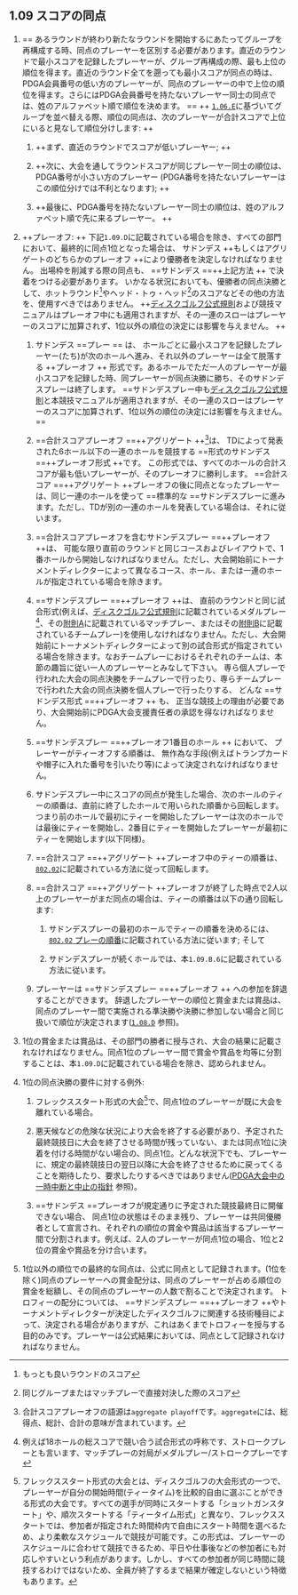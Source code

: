 ## 1.09 スコアの同点

1. == あるラウンドが終わり新たなラウンドを開始するにあたってグループを再構成する時、同点のプレーヤーを区別する必要があります。直近のラウンドで最小スコアを記録したプレーヤーが、グループ再構成の際、最も上位の順位を得ます。直近のラウンド全てを遡っても最小スコアが同点の時は、PDGA会員番号の低い方のプレーヤーが、同点のプレーヤーの中で上位の順位を得ます。さらにはPDGA会員番号を持たないプレーヤー同士の同点では、姓のアルファベット順で順位を決めます。 ==
++ [`1.06.E`](#グループ分けとセクション分け)に基づいてグループを並べ替える際、順位の同点は、次のプレーヤーが合計スコアで上位にいると見なして順位分けします: ++

	1. ++まず、直近のラウンドでスコアが低いプレーヤー; ++

    2. ++次に、大会を通してラウンドスコアが同じプレーヤー同士の順位は、PDGA番号が小さい方のプレーヤー
    (PDGA番号を持たないプレーヤーはこの順位分けでは不利となります); ++

    3. ++最後に、PDGA番号を持たないプレーヤー同士の順位は、姓のアルファベット順で先に来るプレーヤー。 ++

1. ++プレーオフ: ++
下記`1.09.D`に記載されている場合を除き、すべての部門において、最終的に同点1位となった場合は、
サドンデス ++もしくはアグリゲートのどちらかのプレーオフ ++により優勝者を決定しなければなりません。
出場枠を削減する際の同点も、
==サドンデス ==++上記方法 ++ で決着をつける必要があります。
いかなる状況においても、優勝者の同点決勝として、ホットラウンド[^1.09.1]やヘッド・トゥ・ヘッド[^1.09.2]のスコアなどその他の方法を、使用すべきではありません。
++[ディスクゴルフ公式規則](ordg/index)および競技マニュアルはプレーオフ中にも適用されますが、その一連のスローはプレーヤーのスコアに加算されず、1位以外の順位の決定には影響を与えません。 ++

    1. サドンデス ==プレー == は、
    ホールごとに最小スコアを記録したプレーヤー(たち)が次のホールへ進み、それ以外のプレーヤーは全て脱落する ++プレーオフ ++ 形式です。あるホールでただ一人のプレーヤーが最小スコアを記録した時、同プレーヤーが同点決勝に勝ち、そのサドンデスプレーは終了します。
    ==サドンデスプレー中も[ディスクゴルフ公式規則](ordg/index)と本競技マニュアルが適用されますが、その一連のスローはプレーヤーのスコアに加算されず、1位以外の順位の決定には影響を与えません。 ==

    1. ==合計スコアプレーオフ ==++アグリゲート ++[^1.09.3]は、
    TDによって発表された6ホール以下の一連のホールを競技する ==形式のサドンデス ==++プレーオフ形式 ++です。
    この形式では、すべてのホールの合計スコアが最も低いプレーヤーが、そのプレーオフに勝利します。
    ==合計スコア ==++アグリゲート ++プレーオフの後に同点となったプレーヤーは、同じ一連のホールを使って ==標準的な ==サドンデスプレーに進みます。ただし、TDが別の一連のホールを発表している場合は、それに従います。

    1. ==合計スコアプレーオフを含むサドンデスプレー ==++プレーオフ ++は、
    可能な限り直前のラウンドと同じコースおよびレイアウトで、1番ホールから開始しなければなりません。ただし、大会開始前にトーナメントディレクターによって異なるコース、ホール、または一連のホールが指定されている場合を除きます。

    1. ==サドンデスプレー ==++プレーオフ ++は、
    直前のラウンドと同じ試合形式(例えば、[ディスクゴルフ公式規則](ordg/index)に記載されているメダルプレー[^1.09.4]、その[附則A](ordg/appendix-a)に記載されているマッチプレー、またはその[附則B](ordg/appendix-b)に記載されているチームプレー)を使用しなければなりません。ただし、大会開始前にトーナメントディレクターによって別の試合形式が指定されている場合を除きます。なおチームプレーにおけるそれぞれのチームは、本節の趣旨に従い一人のプレーヤーとみなして下さい。
    専ら個人プレーで行われた大会の同点決勝をチームプレーで行ったり、専らチームプレーで行われた大会の同点決勝を個人プレーで行ったりする、
    どんな ==サドンデス形式 ==++プレーオフ ++ も、
    正当な競技上の理由が必要であり、大会開始前にPDGA大会支援責任者の承認を得なければなりません。

    1. ==サドンデスプレー ==++プレーオフ1番目のホール ++ において、
    プレーヤーがティーオフする順番は、
    無作為な手段(例えばトランプカードや帽子に入れた番号を引いたり等)によって決定されなければなりません。

    1. サドンデスプレー中にスコアの同点が発生した場合、次のホールのティーの順番は、直前に終了したホールで用いられた順番から回転します。つまり前のホールで最初にティーを開始したプレーヤーは次のホールでは最後にティーを開始し、2番目にティーを開始したプレーヤーが最初にティーを開始します(以下同様)。

    1. ==合計スコア ==++アグリゲート ++プレーオフ中のティーの順番は、
    [`802.02`](ordg/80202)に記載されている方法に従って回転します。

    1. ==合計スコア ==++アグリゲート ++プレーオフが終了した時点で2人以上のプレーヤーがまだ同点の場合は、ティーの順番は以下の通り回転します:

        1. サドンデスプレーの最初のホールでティーの順番を決めるには、[`802.02` プレーの順番](ordg/80202)に記載されている方法に従います; そして

        1. サドンデスプレーが続くホールでは、本`1.09.B.6`に記載されている方法に従います。

    1. プレーヤーは ==サドンデスプレー ==++プレーオフ ++ への参加を辞退することができます。
    辞退したプレーヤーの順位と賞金または賞品は、
    同点のプレーヤー間で実施される準決勝や決勝に参加しない場合と同じ扱いで順位が決定されます([`1.08.D`](#プレーヤー出場枠の削減足切り) 参照)。

1. 1位の賞金または賞品は、その部門の勝者に授与され、大会の結果に記載されなければなりません。同点1位のプレーヤー間で賞金や賞品を均等に分割することは、本`1.09.D`に記載されている場合を除き、認められません。

1. 1位の同点決勝の要件に対する例外:

    1. フレックススタート形式の大会[^1.09.5]で、同点1位のプレーヤーが既に大会を離れている場合。

    1. 悪天候などの危険な状況により大会を終了する必要があり、予定された最終競技日に大会を終了させる時間が残っていない、または同点1位に決着を付ける時間がない場合の、同点1位。どんな状況下でも、プレーヤーに、規定の最終競技日の翌日以降に大会を終了させるために戻ってくることを期待したり、要求したりするべきではありません([PDGA大会中の一時中断と中止の指針](https://www.pdga.com/pdga-documents/tournament-resources/pdga-mid-event-suspension-and-cancellation) 参照)。

    1. ==サドンデス ==プレーオフが規定通りに予定された競技最終日に開催できない場合、
    同点1位の状態はそのまま残り、プレーヤーは共同優勝者として宣言され、それぞれの順位の賞金や賞品は該当するプレーヤー間で分割されます。例えば、2人のプレーヤーが同点1位の場合、1位と2位の賞金や賞品を分け合います。

1. 1位以外の順位での最終的な同点は、公式に同点として記録されます。(1位を除く)同点のプレーヤーへの賞金配分は、同点のプレーヤーが占める順位の賞金を総額し、その同点のプレーヤーの人数で割ることで決定されます。
トロフィーの配分については、 ==サドンデスプレー ==++プレーオフ ++やトーナメントディレクターが決定したディスクゴルフに関連する技術種目によって、決定される場合がありますが、これはあくまでトロフィーを授与する目的のみです。プレーヤーは公式結果においては、同点として記録されなければなりません。


[^1.09.1]: もっとも良いラウンドのスコア

[^1.09.2]: 同じグループまたはマッチプレーで直接対決した際のスコア

[^1.09.3]: 合計スコアプレーオフの語源は`aggregate playoff`です。`aggregate`には、総得点、総計、合計の意味が含まれています。

[^1.09.4]: 例えば18ホールの総スコアで競い合う試合形式の呼称です、ストロークプレーとも言います、マッチプレーの対局がメダルプレー/ストロークプレーです

[^1.09.5]: フレックススタート形式の大会とは、ディスクゴルフの大会形式の一つで、プレーヤーが自分の開始時間(ティータイム)を比較的自由に選ぶことができる形式の大会です。すべての選手が同時にスタートする「ショットガンスタート」や、順次スタートする「ティータイム形式」と異なり、フレックススタートでは、参加者が指定された時間枠内で自由にスタート時間を選べるため、より柔軟なスケジュールで競技が可能です。この形式は、プレーヤーのスケジュールに合わせて競技できるため、平日や仕事後などの参加者にも対応しやすいという利点があります。しかし、すべての参加者が同じ時間に競技するわけではないため、全員が終了するまで結果が確定しないという特徴もあります。
